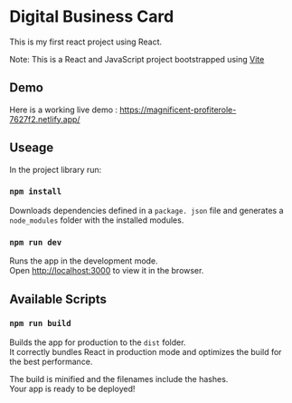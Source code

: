 # Digital Business Card

This is my first react project using React.

Note: This is a React and JavaScript project bootstrapped using [Vite](https://vitejs.dev/guide/)


## Demo
Here is a working live demo : https://magnificent-profiterole-7627f2.netlify.app/


## Useage

In the project library run:

### `npm install`
Downloads dependencies defined in a `package. json` file and generates a `node_modules` folder with the installed modules.

### `npm run dev`

Runs the app in the development mode.<br>
Open [http://localhost:3000](http://localhost:3000) to view it in the browser.

## Available Scripts

### `npm run build`

Builds the app for production to the `dist` folder.<br>
It correctly bundles React in production mode and optimizes the build for the best performance.

The build is minified and the filenames include the hashes.<br>
Your app is ready to be deployed!
